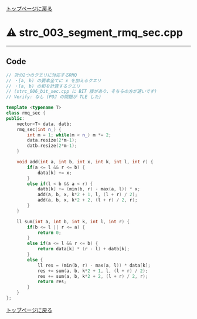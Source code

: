 <!-- Mathjax Support -->
<script type="text/javascript" async
  src="https://cdn.mathjax.org/mathjax/latest/MathJax.js?config=TeX-MML-AM_CHTML">
</script>


[トップページに戻る](../index.html)

# :warning: strc\_003\_segment\_rmq\_sec.cpp
---

## Code

```cpp
// 次の2つのクエリに対応するRMQ
// ・[a, b) の要素全てに x を加えるクエリ
// ・[a, b) の和を計算するクエリ
// (strc_006_bit_sec.cpp に BIT 版があり、そちらの方が速いです)
// Verify: なし (POJ の問題が TLE した)

template <typename T>
class rmq_sec {
public:
    vector<T> data, datb;
    rmq_sec(int n_) {
        int m = 1; while(m < n_) m *= 2;
        data.resize(2*m-1);
        datb.resize(2*m-1);
    }

    void add(int a, int b, int x, int k, int l, int r) {
        if(a <= l && r <= b) {
            data[k] += x;
        }
        else if(l < b && a < r) {
            datb[k] += (min(b, r) - max(a, l)) * x;
            add(a, b, x, k*2 + 1, l, (l + r) / 2);
            add(a, b, x, k*2 + 2, (l + r) / 2, r);
        }
    }

    ll sum(int a, int b, int k, int l, int r) {
        if(b <= l || r <= a) {
            return 0;
        }
        else if(a <= l && r <= b) {
            return data[k] * (r - l) + datb[k];
        }
        else {
            ll res = (min(b, r) - max(a, l)) * data[k];
            res += sum(a, b, k*2 + 1, l, (l + r) / 2);
            res += sum(a, b, k*2 + 2, (l + r) / 2, r);
            return res;
        }
    }
};
```

[トップページに戻る](../index.html)
